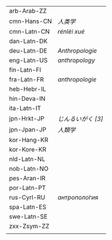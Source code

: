 | | |
|-|-|
| arb-Arab-ZZ |  |
| cmn-Hans-CN | _人类学_ |
| cmn-Latn-CN | _rénlèi xué_ |
| dan-Latn-DK |  |
| deu-Latn-DE | _Anthropologie_ |
| eng-Latn-US | _anthropology_ |
| fin-Latn-FI |  |
| fra-Latn-FR | _anthropologie_ |
| heb-Hebr-IL |  |
| hin-Deva-IN |  |
| ita-Latn-IT |  |
| jpn-Hrkt-JP | _じんるいがく [3]_ |
| jpn-Jpan-JP | _人類学_ |
| kor-Hang-KR |  |
| kor-Kore-KR |  |
| nld-Latn-NL |  |
| nob-Latn-NO |  |
| pes-Aran-IR |  |
| por-Latn-PT |  |
| rus-Cyrl-RU | _антрополо́гия_ |
| spa-Latn-ES |  |
| swe-Latn-SE |  |
| zxx-Zsym-ZZ |  |
|  |  |